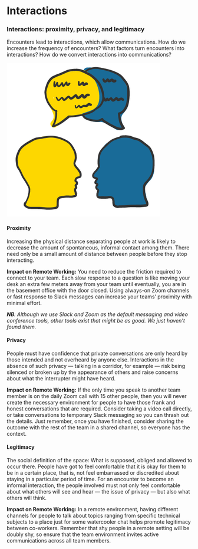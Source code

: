 # Interactions

### Interactions: proximity, privacy, and legitimacy

Encounters lead to interactions, which allow communications. How do we increase the frequency of encounters? What factors turn encounters into interactions? How do we convert interactions into communications?

![](../.gitbook/assets/knowledge_sharing_01.png)

#### Proximity

Increasing the physical distance separating people at work is likely to decrease the amount of spontaneous, informal contact among them. There need only be a small amount of distance between people before they stop interacting.

**Impact on Remote Working:** You need to reduce the friction required to connect to your team. Each slow response to a question is like moving your desk an extra few meters away from your team until eventually, you are in the basement office with the door closed. Using always-on Zoom channels or fast response to Slack messages can increase your teams’ proximity with minimal effort.

_**NB**: Although we use Slack and Zoom as the default messaging and video conference tools, other tools exist that might be as good. We just haven’t found them._

#### Privacy

People must have confidence that private conversations are only heard by those intended and not overheard by anyone else. Interactions in the absence of such privacy — talking in a corridor, for example — risk being silenced or broken up by the appearance of others and raise concerns about what the interrupter might have heard.

**Impact on Remote Working:** If the only time you speak to another team member is on the daily Zoom call with 15 other people, then you will never create the necessary environment for people to have those frank and honest conversations that are required. Consider taking a video call directly, or take conversations to temporary Slack messaging so you can thrash out the details. Just remember, once you have finished, consider sharing the outcome with the rest of the team in a shared channel, so everyone has the context.

#### Legitimacy

The social definition of the space: What is supposed, obliged and allowed to occur there. People have got to feel comfortable that it is okay for them to be in a certain place, that is, not feel embarrassed or discredited about staying in a particular period of time. For an encounter to become an informal interaction, the people involved must not only feel comfortable about what others will see and hear — the issue of privacy — but also what others will think.

**Impact on Remote Working:** In a remote environment, having different channels for people to talk about topics ranging from specific technical subjects to a place just for some watercooler chat helps promote legitimacy between co-workers. Remember that shy people in a remote setting will be doubly shy, so ensure that the team environment invites active communications across all team members.


